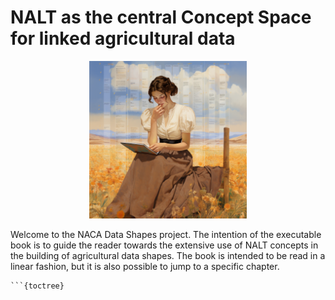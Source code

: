 NALT as the central Concept Space for linked agricultural data
=================

<div style="text-align:center">
    <img src="https://raw.githubusercontent.com/naca-data-shapes/naca-data-shapes.github.io/main/pix/andrawaag_harvesting_data_soil_and_weather_and_data_in_the_styl_c6256edb-59b3-4511-864b-435bce8c36d6.png" alt="Generated with Midjourney with prompt harvesting data, soil and weather and data in the style of Mary Cassatt" style="max-width:50%; height:auto;"/>
</div>

Welcome to the NACA Data Shapes project. The intention of the executable book is to guide the reader towards the extensive use of NALT concepts
in the building of agricultural data shapes. The book is intended to be read in a linear fashion, but it is also possible to jump to a specific chapter.


```{tableofcontents}
```{toctree}
